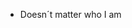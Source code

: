 - Doesn´t matter who I am
<!---
GavianUchiha/GavianUchiha is a ✨ special ✨ repository because its `README.md` (this file) appears on your GitHub profile.
You can click the Preview link to take a look at your changes.
--->
